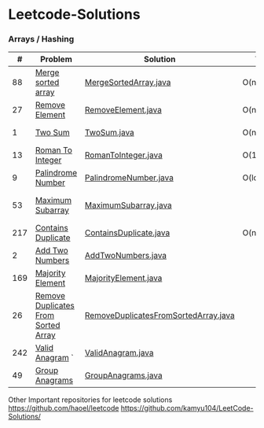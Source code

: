 # Leetcode-Solutions

### Arrays / Hashing

| #   | Problem                                                                                                   | Solution                                                                                  | Time        | Space | Difficulty                                 | Status | Tags                             | Note |
|-----|-----------------------------------------------------------------------------------------------------------|-------------------------------------------------------------------------------------------|-------------|-------|--------------------------------------------|--------|----------------------------------|------|
| 88  | [Merge sorted array](https://leetcode.com/problems/merge-sorted-array/)                                   | [MergeSortedArray.java](java_/arrays/MergeSortedArray.java)                               | O(n)        | O(1)  | <span style="color: green;">Easy</span>    | Solved | array                            |      |
| 27  | [Remove Element](https://leetcode.com/problems/remove-element/)                                           | [RemoveElement.java](java_/arrays/RemoveElement.java)                                     | O(n)        | O(1)  | <span style="color: green;">Easy</span>    | Solved | array                            |      |
| 1   | [Two Sum](https://leetcode.com/problems/two-sum/)                                                         | [TwoSum.java](java_/arrays/TwoSum.java)                                                   | O(n)        | O(n)  | <span style="color: green;">Easy</span>    | Solved | array, hashing                   |      |
| 13  | [Roman To Integer](https://leetcode.com/problems/roman-to-integer/)                                       | [RomanToInteger.java](java_/arrays/RomanToInteger.java)                                   | O(1)        | O(1)  | <span style="color: green;">Easy</span>    | Solved | map, hashing                     |      |
| 9   | [Palindrome Number](https://leetcode.com/problems/palindrome-number/)                                     | [PalindromeNumber.java](java_/arrays/PalindromeNumber.java)                               | O(log10(n)) | O(1)  | <span style="color: green;">Easy</span>    | Solved | array                            |      |
| 53  | [Maximum Subarray](https://leetcode.com/problems/maximum-subarray/)                                       | [MaximumSubarray.java](java_/arrays/MaximumSubarray.java)                                 |             |       | <span style="color: orange;">Medium</span> |        | Dynamic programming, memoization |      |
| 217 | [Contains Duplicate](https://leetcode.com/problems/contains-duplicate/)                                   | [ContainsDuplicate.java](java_/arrays/ContainsDuplicate.java)                             | O(n)        | O(n)  | <span style="color: green;">Easy</span>    | Solved |                                  |      | arrays, hashing
| 2   | [Add Two Numbers](https://leetcode.com/problems/add-two-numbers/)                                         | [AddTwoNumbers.java](java_/arrays/AddTwoNumbers.java)                                     |             |       | <span style="color: green;">Easy</span>    |        |                                  |      |
| 169 | [Majority Element](https://leetcode.com/problems/majority-element/)                                       | [MajorityElement.java](java_/arrays/MajorityElement.java)                                 |             |       | <span style="color: green;">Easy</span>    |        |                                  |      |
| 26  | [Remove Duplicates From Sorted Array](https://leetcode.com/problems/remove-duplicates-from-sorted-array/) | [RemoveDuplicatesFromSortedArray.java](java_/arrays/RemoveDuplicatesFromSortedArray.java) |             |       | <span style="color: green;">Easy</span>    |        |                                  |      |
| 242 | [Valid Anagram](https://leetcode.com/problems/valid-anagram/)                      `                      | [ValidAnagram.java](java_/arrays/ValidAnagram.java)                                       |             |       | <span style="color: green;">Easy</span>    |        |                                  |      |
| 49  | [Group Anagrams](https://leetcode.com/problems/group-anagrams/)                                           | [GroupAnagrams.java](java_/arrays/GroupAnagrams.java)                                     |             |       | <span style="color: green;">Easy</span>    |        |                                  |      |



Other Important repositories for leetcode solutions
https://github.com/haoel/leetcode
https://github.com/kamyu104/LeetCode-Solutions/
